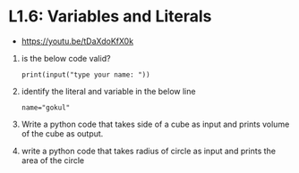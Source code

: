 # L1.6: Variables and Literals
- https://youtu.be/tDaXdoKfX0k


1. is the below code valid?
    ```
    print(input("type your name: "))
    ```

1. identify the literal and variable in the below line
    ```
    name="gokul"
    ```

1. Write a python code that takes side of a cube as input and prints volume of the cube as output. 

1. write a python code that takes radius of circle as input and prints the area of the circle
